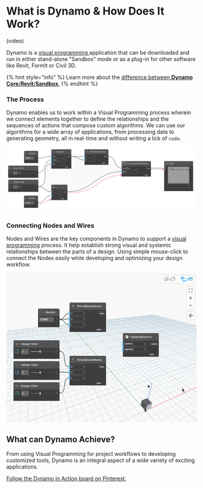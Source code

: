 # What is Dynamo & How Does It Work?

(video)

Dynamo is a [visual programming ](broken-reference/)application that can be downloaded and run in either stand-alone "Sandbox" mode or as a plug-in for other software like Revit, FormIt or Civil 3D.

{% hint style="info" %}
Learn more about the [difference between **Dynamo Core**/**Revit**/**Sandbox**.](https://dynamobim.org/a-new-way-to-get-dynamo-sandbox/)
{% endhint %}

### The Process

Dynamo enables us to work within a Visual Programming process wherein we connect elements together to define the relationships and the sequences of actions that compose custom algorithms. We can use our algorithms for a wide array of applications, from processing data to generating geometry, all in real-time and without writing a lick of `code`.

![](<../.gitbook/assets/nodes and wires - flow of data (1).jpg>)

### Connecting Nodes and Wires

Nodes and Wires are the key components in Dynamo to support a [visual programming](../a\_appendix/a-1\_visual-programming-and-dynamo.md) process. It help establish strong visual and systemic relationships between the parts of a design. Using simple mouse-click to connect the Nodes easily while developing and optimizing your design workflow.

![](<../.gitbook/assets/what is dynamo - connecting nodes with wires.gif>)

## What can Dynamo Achieve?

From using Visual Programming for project workflows to developing customized tools, Dynamo is an integral aspect of a wide variety of exciting applications.

[Follow the Dynamo in Action board on Pinterest.](http://www.pinterest.com/modelabnyc/dynamo-in-action/)
